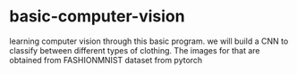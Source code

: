 # basic-computer-vision
learning computer vision through this basic program. we will build a CNN to classify between different types of clothing. The images for that are obtained from FASHIONMNIST dataset from pytorch
